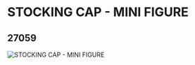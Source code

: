 # STOCKING CAP - MINI FIGURE
## 27059
![STOCKING CAP - MINI FIGURE](https://lc-www-live-s.legocdn.com/media/bricks/5/2/6155003.jpg)